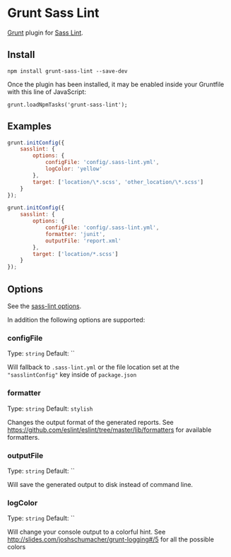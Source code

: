 # Grunt Sass Lint

[Grunt](http://gruntjs.com/) plugin for [Sass Lint](https://github.com/sasstools/sass-lint).

## Install

```
npm install grunt-sass-lint --save-dev
```

Once the plugin has been installed, it may be enabled inside your Gruntfile with this line of JavaScript:

```
grunt.loadNpmTasks('grunt-sass-lint');
```

## Examples
```js
grunt.initConfig({
	sasslint: {
		options: {
			configFile: 'config/.sass-lint.yml',
			logColor: 'yellow'
		},
		target: ['location/\*.scss', 'other_location/\*.scss']
	}
});
```

```js
grunt.initConfig({
	sasslint: {
		options: {
			configFile: 'config/.sass-lint.yml',
			formatter: 'junit',
			outputFile: 'report.xml'
		},
		target: ['location/*.scss']
	}
});
```

## Options
See the [sass-lint options](https://github.com/sasstools/sass-lint#options).

In addition the following options are supported:
### configFile

Type: `string`
Default: ``

Will fallback to `.sass-lint.yml` or the file location set at the `"sasslintConfig"` key inside of `package.json`

### formatter

Type: `string`
Default: `stylish`

Changes the output format of the generated reports. See https://github.com/eslint/eslint/tree/master/lib/formatters for available formatters.

### outputFile

Type: `string`
Default: ``

Will save the generated output to disk instead of command line.

### logColor

Type: `string`
Default: ``

Will change your console output to a colorful hint. See http://slides.com/joshschumacher/grunt-logging#/5 for all the possible colors
